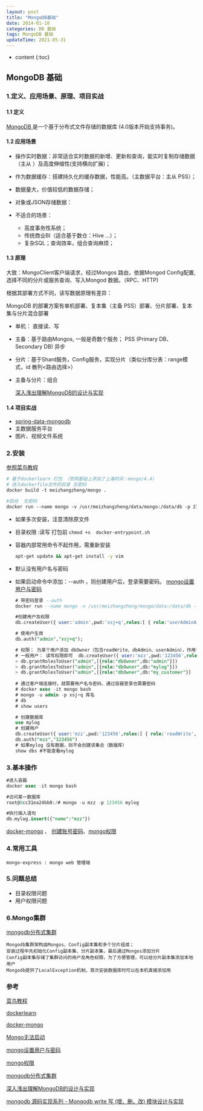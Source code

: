 ```yaml
---
layout: post
title: "MongoDB基础"
date: 2014-01-10 
categories: DB 基础
tags: MongoDB 基础
updateTime: 2021-05-31 
---
```


* content
{:toc}
## MongoDB 基础

### 1.定义、应用场景、原理、项目实战

#### 1.1 定义

[MongoDB ](https://baike.baidu.com/item/mongodb/60411?fr=aladdin) 是一个基于分布式文件存储的数据库 (4.0版本开始支持事务)。

#### 1.2 应用场景

- 操作实时数据：非常适合实时数据的新增、更新和查询，能实时复制存储数据（主从 ）及高度伸缩性(支持横向扩展)；
- 作为数据缓存：搭建持久化的缓存数据，性能高。（主数据平台：主从 PSS）；
- 数据量大，价值较低的数据存储；
- 对象或JSON存储数据：

- 不适合的场景：

  - 高度事务性系统；
  - 传统商业BI（适合基于数仓：Hive ...）；
  - 复杂SQL；查询效率，组合查询麻烦；

#### 1.3 原理

大致：MongoClient客户端请求，经过Mongos 路由，依据Mongod Config配置,选择不同的分片或服务查询、写入Mongod 数据。（RPC、HTTP)

根据其部署方式不同，读写数据原理有差异：

MongoDB 的部署方案有单机部署、复本集（主备 PSS）部署、分片部署、复本集与分片混合部署

- 单机： 直接读、写

- 主备：基于路由Mongos, 一般是奇数个服务； PSS (Primary DB、Secondary DB)  异步

- 分片：基于Shard服务，Config服务，实现分片（类似分库分表：range模式，id 散列<路由选择>）

- 主备与分片：组合

  [深入浅出理解MongoDB的设计与实现](https://zhuanlan.zhihu.com/p/20524412)

#### 1.4 项目实战

- [spring-data-mongodb](https://github.com/spring-projects/spring-data-mongodb)
- 主数据服务平台
- 图片、视频文件系统

### 2.安装

[参照菜鸟教程](https://www.runoob.com/mongodb/mongodb-tutorial.html)

```dockerfile
# 基于dockerlearn 打包 （官网基础上添加了上海时间：mongo/4.4）
# 进入dockerfile文件的目录 无密码
docker build -t meizhangzheng/mongo .

#启动  无密码
docker run --name mongo -v /usr/meizhangzheng/data/mongo:/data/db -p 27017:27017 -d meizhangzheng/mongo:4.4 
```

- 如果多次安装，注意清除原文件

- 目录权限 :读写   打包前 ``` chmod +x  docker-entrypoint.sh ```

- 容器内部常用命令不起作用，需重新安装

  ```sh
  apt-get update && apt-get install -y vim
  ```

- 默认没有用户名与密码

- 如果启动命令中添加：--auth ，则创建用户后，登录需要密码。  [mongo设置用户与密码](https://blog.csdn.net/weixin_41238134/article/details/100069106)

  ```sql
  # 带密码登录 --auth
  docker run --name mongo -v /usr/meizhangzheng/mongo/data:/data/db -p 27017:27017 -d meizhangzheng/mongo:4.4 --auth 
  
  #创建用户及权限
  db.createUser({ user:'admin',pwd:'xsj+q',roles:[ { role:'userAdminAnyDatabase', db: 'admin'},{ role:'dbOwner', db: 'admin'}]});
  
  # 使用户生效
  db.auth("admin","xsj+q");
  
  # 权限： 为某个用户添加 dbOwner（包含readWrite、dbAdmin、userAdmin），作用于哪个数据库  (确保数据库存在)
  # 一般用户： 读写权限即可  db.createUser({ user:'mzz',pwd:'123456',roles:[ { role:'readWrite', db: 'admin'}]});
  > db.grantRolesToUser("admin",[{role:"dbOwner",db:"admin"}])
  > db.grantRolesToUser("admin",[{role:"dbOwner",db:"mylog"}])
  > db.grantRolesToUser("admin",[{role:"dbOwner",db:"my_customer"}]
                                              
  # 通过客户端连接时，就需要用户名与密码、通过容器登录也需要密码
  # docker exec -it mongo bash
  # mongo -u admin -p xsj+q 库名
  # db
  # show users
  
  # 创建数据库
  use mylog
  # 创建用户
  db.createUser({ user:'mzz',pwd:'123456',roles:[ { role:'readWrite', db: 'mylog'}]});
  db.auth("mzz","123456")
  # 如果mylog 没有数据，则不会创建该集合（数据库）
  show dbs #不能查看mylog
  ```

### 3.基本操作	

```sql
#进入容器
docker exec -it mongo bash

#访问某一数据库
root@8cc31ea24bb0:/# mongo -u mzz -p 123456 mylog

#执行插入语句
db.mylog.insert({"name":"mzz"})
```

[docker-mongo](https://hub.docker.com/_/mongo)  、 [创建账号密码](https://www.cnblogs.com/lshan/p/11497359.html)、[mongo权限](https://www.cnblogs.com/dbabd/p/10811523.html)

### 4.常用工具


```
mongo-express : mongo web 管理端
```

### 5.问题总结

- 目录权限问题
- 用户权限问题

### 6.Mongo集群

[mongodb分布式集群](https://www.cnblogs.com/littleatp/p/8563273.html)

```
Mongodb集群架构由Mongos、Config副本集和多个分片组成；
安装过程中先初始化Config副本集、分片副本集，最后通过Mongos添加分片
Config副本集存储了集群访问的用户及角色权限，为了方便管理，可以给分片副本集添加本地用户
Mongodb提供了LocalException机制，首次安装数据库时可以在本机直接添加用
```



### 参考

[菜鸟教程](https://www.runoob.com/mongodb/mongodb-tutorial.html)

[dockerlearn](https://gitee.com/xushj/dockerlearn)

[docker-mongo](https://hub.docker.com/_/mongo)

[Mongo无法启动](https://www.it610.com/article/1283004078539948032.htm)

[mongo设置用户与密码](https://blog.csdn.net/weixin_41238134/article/details/100069106)

[mongo权限](https://www.cnblogs.com/dbabd/p/10811523.html)

[mongodb分布式集群](https://www.cnblogs.com/littleatp/p/8563273.html)

[深入浅出理解MongoDB的设计与实现](https://zhuanlan.zhihu.com/p/20524412)

[mongodb 源码实现系列 - Mongodb write 写 (增、删、改) 模块设计与实现](https://xie.infoq.cn/article/81d2214c49049f5d70e3eb448)